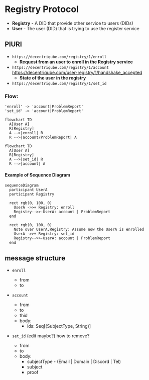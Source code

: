 # Registry Protocol


- **Registry** - A DID that provide other service to users (DIDs)
- **User** - The user (DID) that is trying to use the register service

## PIURI
  
- `https://decentriqube.com/registry/1/enroll`
  - **Request from an user to enroll in the Registry service** 
- `https://decentriqube.com/registry/1/account` https://decentriqube.com/user-registry/1/handshake_accepted
  - **State of the user in the registry**
- `https://decentriqube.com/registry/1/set_id`
<!-- - `https://decentriqube.com/registry/1/remove_id` -->


### Flow:

```
'enroll' -> 'account|ProblemReport'
'set_id' -> 'account|ProblemReport'
```

```mermaid
flowchart TD
  A[User A]
  R[Registry]
  A -->|enroll| R
  R -->|account/ProblemReport| A
```

```mermaid
flowchart TD
  A[User A]
  R[Registry]
  A -->|set_id| R
  R -->|account| A
```

#### Example of Sequence Diagram

```mermaid
sequenceDiagram
  participant UserA
  participant Registry
  
  rect rgb(0, 100, 0)
    UserA ->>+ Registry: enroll
    Registry-->>-UserA: account | ProblemReport
  end

  rect rgb(0, 100, 0)
    Note over UserA,Registry: Assume now the UserA is enrolled
    UserA ->>+ Registry: set_id
    Registry-->>-UserA: account | ProblemReport
  end

```

## message structure

- `enroll`
  - from
  - to

- `account`
  - from
  - to
  - thid
  - body:
    - ids: Seq[(SubjectType, String)]

- `set_id` (edit maybe?) how to remove?
  - from
  - to
  - body:
    - subjectType - (Email | Domain | Discord | Tel)
    - subject
    - proof
